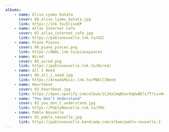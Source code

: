 ```yaml
---
albums: 
    - name: Eliso Lyamu Katata
      cover: 08_eliso_lyamu_katata.jpg
      link: https://lnk.to/ElisoEP
    - name: Atlas Internet Cafe
      cover: 07_atlas_internet_cafe.jpg
      link: https://pablonouvelle.lnk.to/AIC
    - name: Piano Pieces
      cover: 06_piano_pieces.png
      link: https://AWAL.lnk.to/pianopieces
    - name: Wired
      cover: 05_wired.png
      link: https://pablonouvelle.lnk.to/Wired/
    - name: All I Need
      cover: 04_all_i_need.jpg
      link: https://ArmadaMusic.lnk.to/PNAllINeed
    - name: Heartbeat
      cover: 03_heartbeat.jpg
      link: https://open.spotify.com/album/1C24zCmqBSarOqUwBElLfT?si=Hu-x1IPvRKSQ--uLKBJbDA
    - name: "You Don’t Understand"
      cover: 02_you_don_t_understand.jpg
      link: https://PabloNouvelle.lnk.to/YDU
    - name: Pablo Nouvelle
      cover: 01_pablo_nouvelle.jpg
      link: https://pablonouvelle.bandcamp.com/album/pablo-nouvelle-2
---
```

